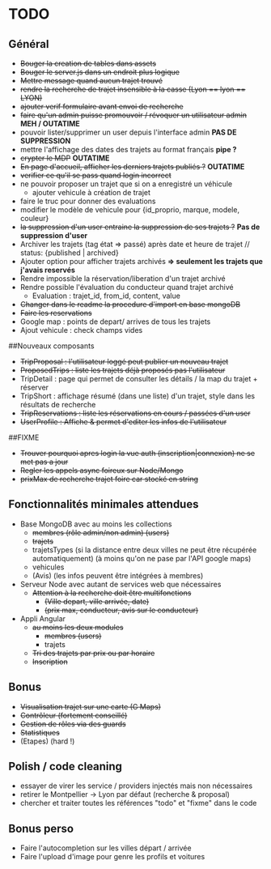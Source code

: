 # TODO

## Général
- ~~Bouger la creation de tables dans assets~~
- ~~Bouger le server.js dans un endroit plus logique~~
- ~~Mettre message quand aucun trajet trouvé~~
- ~~rendre la recherche de trajet insensible à la casse (Lyon == lyon == LYON)~~
- ~~ajouter verif formulaire avant envoi de recherche~~
- ~~faire qu'un admin puisse promouvoir / révoquer un utilisateur admin~~ **MEH / OUTATIME**
- pouvoir lister/supprimer un user depuis l'interface admin **PAS DE SUPPRESSION**
- mettre l'affichage des dates des trajets au format français **pipe ?**
- ~~crypter le MDP~~ **OUTATIME**
- ~~En page d'accueil, afficher les derniers trajets publiés ?~~ **OUTATIME**
- ~~verifier ce qu'il se pass quand login incorrect~~
- ne pouvoir proposer un trajet que si on a enregistré un véhicule
  - ajouter vehicule à création de trajet
- faire le truc pour donner des evaluations
- modifier le modèle de vehicule pour {id_proprio, marque, modele, couleur}
- ~~la suppression d'un user entraine la suppression de ses trajets ?~~ **Pas de suppression d'user**
- Archiver les trajets (tag état => passé) après date et heure de trajet // status: {published | archived}
- Ajouter option pour afficher trajets archivés **=> seulement les trajets que j'avais reservés**
- Rendre impossible la réservation/liberation d'un trajet archivé
- Rendre possible l'évaluation du conducteur quand trajet archivé
  - Evaluation : trajet_id, from_id, content, value
- ~~Changer dans le readme la procedure d'import en base mongoDB~~
- ~~Faire les reservations~~
- Google map : points de depart/ arrives de tous les trajets
- Ajout vehicule : check champs vides


##Nouveaux composants
- ~~TripProposal : l'utilisateur loggé peut publier un nouveau trajet~~
- ~~ProposedTrips : liste les trajets déjà proposés pas l'utilisateur~~
- TripDetail : page qui permet de consulter les détails / la map du trajet + réserver
- TripShort : affichage résumé (dans une liste) d'un trajet, style dans les résultats de recherche
- ~~TripReservations : liste les réservations en cours / passées d'un user~~
- ~~UserProfile : Affiche & permet d'editer les infos de l'utilisateur~~


##FIXME
- ~~Trouver pourquoi apres login la vue auth (inscription|connexion) ne se met pas a jour~~
- ~~Regler les appels async foireux sur Node/Mongo~~
- ~~prixMax de recherche trajet foire car stocké en string~~


## Fonctionnalités minimales attendues
- Base MongoDB avec au moins les collections
  - ~~membres (rôle admin/non admin) (users)~~
  - ~~trajets~~
  - trajetsTypes (si la distance entre deux villes ne peut  être récupérée automatiquement) (à moins qu'on ne pase par l'API google maps)
  - vehicules
  - (Avis) (les infos peuvent être intégrées à membres)
- Serveur Node avec autant de services web que nécessaires
  - ~~Attention à la recherche doit être multifonctions~~
    - ~~(Ville depart, ville arrivée, date)~~ 
    - ~~(prix max, conducteur, avis sur le conducteur)~~
- Appli Angular
  - ~~au moins les deux modules~~
    - ~~membres (users)~~
    - trajets
  - ~~Tri des trajets par prix ou par horaire~~
  - ~~Inscription~~

## Bonus
- ~~Visualisation trajet sur une carte (G Maps)~~
- ~~Contrôleur (fortement conseillé)~~
- ~~Gestion de rôles via des guards~~
- ~~Statistiques~~
- (Etapes) (hard !)

## Polish / code cleaning
- essayer de virer les service / providers injectés mais non nécessaires
- retirer le Montpellier -> Lyon par défaut (recherche & proposal)
- chercher et traiter toutes les références "todo" et "fixme" dans le code


## Bonus perso
- Faire l'autocompletion sur les villes départ / arrivée
- Faire l'upload d'image pour genre les profils et voitures
